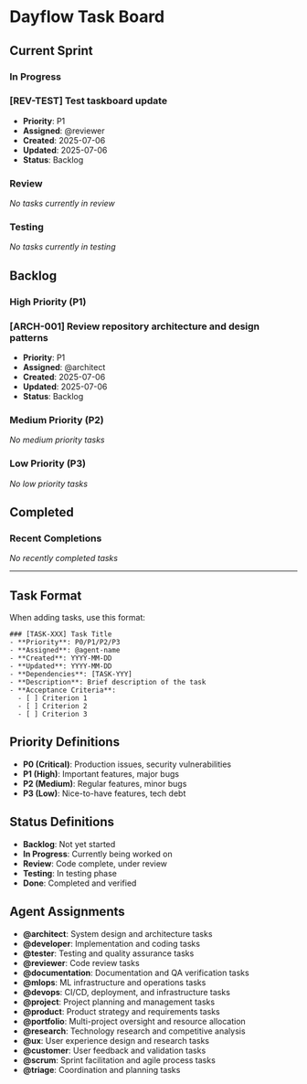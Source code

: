 # Dayflow Task Board

## Current Sprint

### In Progress
### [REV-TEST] Test taskboard update
- **Priority**: P1
- **Assigned**: @reviewer
- **Created**: 2025-07-06
- **Updated**: 2025-07-06
- **Status**: Backlog


### Review
_No tasks currently in review_

### Testing
_No tasks currently in testing_

## Backlog

### High Priority (P1)
### [ARCH-001] Review repository architecture and design patterns
- **Priority**: P1
- **Assigned**: @architect
- **Created**: 2025-07-06
- **Updated**: 2025-07-06
- **Status**: Backlog

### Medium Priority (P2)
_No medium priority tasks_

### Low Priority (P3)
_No low priority tasks_

## Completed

### Recent Completions
_No recently completed tasks_

---

## Task Format

When adding tasks, use this format:

```
### [TASK-XXX] Task Title
- **Priority**: P0/P1/P2/P3
- **Assigned**: @agent-name
- **Created**: YYYY-MM-DD
- **Updated**: YYYY-MM-DD
- **Dependencies**: [TASK-YYY]
- **Description**: Brief description of the task
- **Acceptance Criteria**:
  - [ ] Criterion 1
  - [ ] Criterion 2
  - [ ] Criterion 3
```

## Priority Definitions

- **P0 (Critical)**: Production issues, security vulnerabilities
- **P1 (High)**: Important features, major bugs
- **P2 (Medium)**: Regular features, minor bugs
- **P3 (Low)**: Nice-to-have features, tech debt

## Status Definitions

- **Backlog**: Not yet started
- **In Progress**: Currently being worked on
- **Review**: Code complete, under review
- **Testing**: In testing phase
- **Done**: Completed and verified

## Agent Assignments

- **@architect**: System design and architecture tasks
- **@developer**: Implementation and coding tasks
- **@tester**: Testing and quality assurance tasks
- **@reviewer**: Code review tasks
- **@documentation**: Documentation and QA verification tasks
- **@mlops**: ML infrastructure and operations tasks
- **@devops**: CI/CD, deployment, and infrastructure tasks
- **@project**: Project planning and management tasks
- **@product**: Product strategy and requirements tasks
- **@portfolio**: Multi-project oversight and resource allocation
- **@research**: Technology research and competitive analysis
- **@ux**: User experience design and research tasks
- **@customer**: User feedback and validation tasks
- **@scrum**: Sprint facilitation and agile process tasks
- **@triage**: Coordination and planning tasks